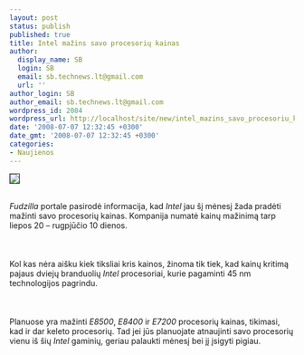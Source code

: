 ```yaml
---
layout: post
status: publish
published: true
title: Intel mažins savo procesorių kainas
author:
  display_name: SB
  login: SB
  email: sb.technews.lt@gmail.com
  url: ''
author_login: SB
author_email: sb.technews.lt@gmail.com
wordpress_id: 2084
wordpress_url: http://localhost/site/new/intel_mazins_savo_procesoriu_kainas/
date: '2008-07-07 12:32:45 +0300'
date_gmt: '2008-07-07 12:32:45 +0300'
categories:
- Naujienos
---
```

<div class="imgright"><img src="http://tbn0.google.com/images?q=tbn:zkuwSHvAezh_-M:http://www.itsky.com.au/assets/catalog/parts/Intel_logo_3.jpg" border="1"></div>
<p><br><i>Fudzilla</i> portale pasirodė informacija, kad <i>Intel</i> jau šį mėnesį žada pradėti mažinti savo procesorių kainas. Kompanija numatė kainų mažinimą tarp liepos 20 – rugpjūčio 10 dienos.<br />
<br><br />
<br>Kol kas nėra aišku kiek tiksliai kris kainos, žinoma tik tiek, kad kainų kritimą pajaus dviejų branduolių <i>Intel</i> procesoriai, kurie pagaminti 45 nm technologijos pagrindu.<br />
<br><br />
<br>Planuose yra mažinti <i>E8500</i>, <i>E8400</i> ir <i>E7200</i> procesorių kainas, tikimasi, kad ir dar keleto procesorių. Tad jei jūs planuojate atnaujinti savo procesorių vienu iš šių <i>Intel</i> gaminių, geriau palaukti mėnesį bei jį įsigyti pigiau.<br />
<br><br />
<br><br />
<br></p>
